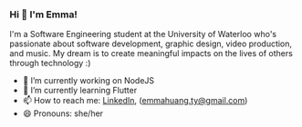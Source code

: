 ### Hi 👋 I'm Emma!

I'm a Software Engineering student at the University of Waterloo who's passionate about software development, graphic design, video production, and music. My dream is to create meaningful impacts on the lives of others through technology :)

- 🔭 I’m currently working on NodeJS
- 🌱 I’m currently learning Flutter
- 📫 How to reach me: [LinkedIn](https://www.linkedin.com/in/emma-huangg/), (emmahuang.ty@gmail.com)
- 😄 Pronouns: she/her
